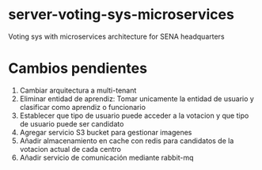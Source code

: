 # server-voting-sys-microservices
Voting sys with microservices architecture for SENA headquarters

# Cambios pendientes
1. Cambiar arquitectura a multi-tenant
2. Eliminar entidad de aprendiz:
Tomar unicamente la entidad de usuario y clasificar como aprendiz o funcionario
3. Establecer que tipo de usuario puede acceder a la votacion y que tipo de usuario puede ser candidato
4. Agregar servicio S3 bucket para gestionar imagenes
5. Añadir almacenamiento en cache con redis para candidatos de la votacion actual de cada centro
6. Añadir servicio de comunicación mediante rabbit-mq